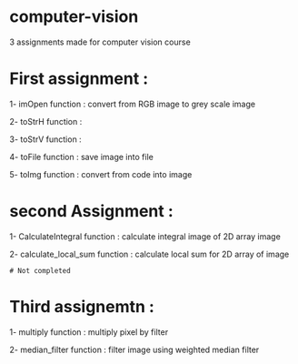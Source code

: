 # computer-vision
3 assignments made for computer vision course

# First assignment : 

   1- imOpen function : convert from RGB image to grey scale image
 
   2- toStrH function : 
  
   3- toStrV function : 
  
   4- toFile function :  save image into file
  
   5- toImg function : convert from code into image 
   
# second Assignment :

   1- CalculateIntegral function : calculate integral image of 2D array image
   
   2- calculate_local_sum function : calculate local sum for 2D array of image
   
    # Not completed

# Third assignemtn : 

   1- multiply function : multiply pixel by filter
   
   2- median_filter function : filter image using weighted median filter

